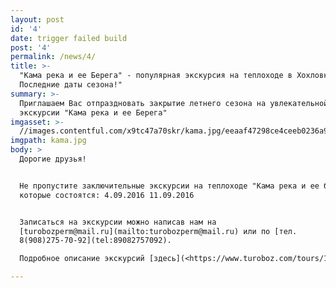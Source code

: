 ```yaml
---
layout: post
id: '4'
date: trigger failed build
post: '4'
permalink: /news/4/
title: >-
  "Кама река и ее Берега" - популярная экскурсия на теплоходе в Хохловку!
  Последние даты сезона!"
summary: >-
  Приглашаем Вас отпраздновать закрытие летнего сезона на увлекательной
  экскурсии "Кама река и ее Берега"
imgasset: >-
  //images.contentful.com/x9tc47a70skr/kama.jpg/eeaaf47298ce4ceeb0236a991b238a24/kama.jpg
imgpath: kama.jpg
body: >
  Дорогие друзья!


  Не пропустите заключительные экскурсии на теплоходе "Кама река и ее берега",
  которые состоятся: 4.09.2016 11.09.2016


  Записаться на экскурсии можно написав нам на
  [turobozperm@mail.ru](mailto:turobozperm@mail.ru) или по [тел.
  8(908)275-70-92](tel:89082757092).

  Подробное описание экскурсий [здесь](<https://www.turoboz.com/tours/1067>)

---
```

